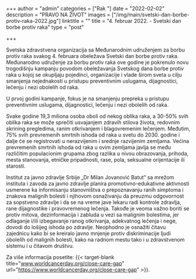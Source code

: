+++
author = "admin"
categories = ["Rak "]
date = "2022-02-02"
description = "PRAVO NA ŽIVOT"
images = ["/img/main/svetski-dan-borbe-protiv-raka-2022.jpg"]
linktitle = ""
title = "4. februar 2022. - Svetski dan borbe protiv raka"
type = "post"

+++

Svetska zdravstvena organizacija sa Međunarodnim udruženjem za borbu protiv raka svakog 4. februara obeležava Svetski dan borbe protiv raka. Međunarodno udruženje za borbu protiv raka ove godine je pokrenulo novu trogodišnju kampanju povodom obeležavanja Svetskog dana borbe protiv raka u kojoj se okupljaju pojedinci, organizacije i vlade širom sveta u cilju smanjenja nejednakosti u pristupu preventivnim uslugama, dijagnostici, lečenju i nezi obolelih od raka.

U prvoj godini kampanje, fokus je na smanjenju prepreka u pristupu preventivnim uslugama, dijagnostici, lečenju i nezi obolelih od raka.

Svake godine 19,3 miliona osoba oboli od nekog oblika raka, a 30-50% svih oblika raka se može sprečiti usvajanjem zdravih stilova života, redovnim skrining pregledima, ranim otkrivanjem i blagovremenim lečenjem. Međutim, 75% svih prevremenih smrtnih ishoda od raka u svetu do 2030. godine i dalje će se registrovati u nerazvijenim i srednje razvijenim zemljama. Većina prevremenih smrtnih ishoda od raka u ovim zemljama javlja se među različitim populacionim grupama zbog razlika u nivou obrazovanja, prihoda, mesta stanovanja, etničke pripadnosti, rase, pola, seksualne orijentacije ili starosti.

Institut za javno zdravlje Srbije „Dr Milan Jovanović Batut” sa mrežom instituta i zavoda za javno zdravlje planira promotivno-edukativne aktivnosti usmerene ka informisanju stanovništva o prepoznavanju ranih simptoma i znakova malignih bolesti i njihovom osnaživanju da preuzmu odgovornost za sopstveno zdravlje i da se na vreme jave lekaru radi kontrole zdravlja, rane dijagnostike i pravovremenog lečenja. Takođe je veoma važno boriti se protiv mitova, dezinformacija i zabluda u vezi sa malignim bolestima, jer odlaganje i/ili izbegavanje ranog otkrivanja, adekvatnog lečenja i nege, dovodi do lošijeg ishoda po zdravlje. Neophodno je osnažiti čitavu zajednicu kako bi se kreiralo javno mnjenje protiv diskriminacije ljudi obolelih od malignih bolesti, kako na radnom mestu tako i u zdravstvenom sistemu i u čitavom društvu.

Za više informacija posetite: {{< target-blank title="www.worldcancerday.org/close-care-gap" url="https://www.worldcancerday.org/close-care-gap" >}}.
